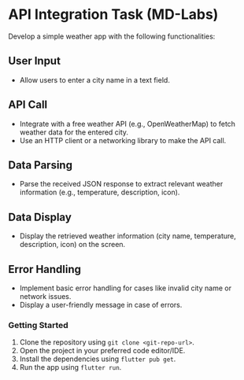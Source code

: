 # API Integration Task (MD-Labs)

Develop a simple weather app with the following functionalities:

## User Input

* Allow users to enter a city name in a text field.

## API Call

* Integrate with a free weather API (e.g., OpenWeatherMap) to fetch weather data for the entered city.
* Use an HTTP client or a networking library to make the API call.

## Data Parsing

* Parse the received JSON response to extract relevant weather information (e.g., temperature, description, icon).

## Data Display

* Display the retrieved weather information (city name, temperature, description, icon) on the screen.

## Error Handling

* Implement basic error handling for cases like invalid city name or network issues.
* Display a user-friendly message in case of errors.

### Getting Started

1. Clone the repository using `git clone <git-repo-url>`.
2. Open the project in your preferred code editor/IDE.
3. Install the dependencies using `flutter pub get`.
4. Run the app using `flutter run`.
